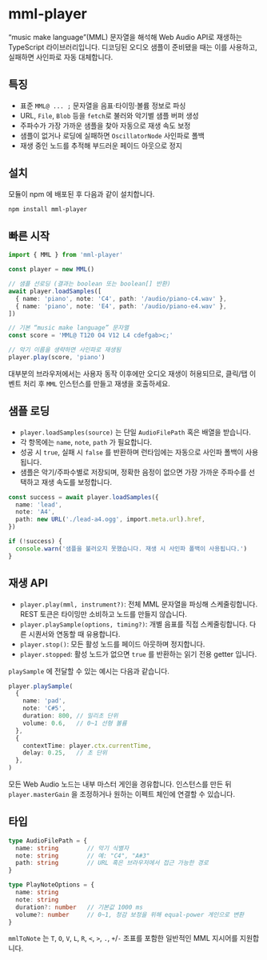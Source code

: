 # mml-player

“music make language”(MML) 문자열을 해석해 Web Audio API로 재생하는 TypeScript 라이브러리입니다. 디코딩된 오디오 샘플이 준비됐을 때는 이를 사용하고, 실패하면 사인파로 자동 대체합니다.

## 특징
- 표준 `MML@ ... ;` 문자열을 음표·타이밍·볼륨 정보로 파싱
- URL, `File`, `Blob` 등을 `fetch`로 불러와 악기별 샘플 버퍼 생성
- 주파수가 가장 가까운 샘플을 찾아 자동으로 재생 속도 보정
- 샘플이 없거나 로딩에 실패하면 `OscillatorNode` 사인파로 폴백
- 재생 중인 노드를 추적해 부드러운 페이드 아웃으로 정지

## 설치
모듈이 npm 에 배포된 후 다음과 같이 설치합니다.

```bash
npm install mml-player
```

## 빠른 시작
```ts
import { MML } from 'mml-player'

const player = new MML()

// 샘플 선로딩 (결과는 boolean 또는 boolean[] 반환)
await player.loadSamples([
  { name: 'piano', note: 'C4', path: '/audio/piano-c4.wav' },
  { name: 'piano', note: 'E4', path: '/audio/piano-e4.wav' },
])

// 기본 “music make language” 문자열
const score = 'MML@ T120 O4 V12 L4 cdefgab>c;'

// 악기 이름을 생략하면 사인파로 재생됨
player.play(score, 'piano')
```

대부분의 브라우저에서는 사용자 동작 이후에만 오디오 재생이 허용되므로, 클릭/탭 이벤트 처리 후 `MML` 인스턴스를 만들고 재생을 호출하세요.

## 샘플 로딩
- `player.loadSamples(source)` 는 단일 `AudioFilePath` 혹은 배열을 받습니다.
- 각 항목에는 `name`, `note`, `path` 가 필요합니다.
- 성공 시 `true`, 실패 시 `false` 를 반환하며 런타임에는 자동으로 사인파 폴백이 사용됩니다.
- 샘플은 악기/주파수별로 저장되며, 정확한 음정이 없으면 가장 가까운 주파수를 선택하고 재생 속도를 보정합니다.

```ts
const success = await player.loadSamples({
  name: 'lead',
  note: 'A4',
  path: new URL('./lead-a4.ogg', import.meta.url).href,
})

if (!success) {
  console.warn('샘플을 불러오지 못했습니다. 재생 시 사인파 폴백이 사용됩니다.')
}
```

## 재생 API
- `player.play(mml, instrument?)`: 전체 MML 문자열을 파싱해 스케줄링합니다. REST 토큰은 타이밍만 소비하고 노드를 만들지 않습니다.
- `player.playSample(options, timing?)`: 개별 음표를 직접 스케줄링합니다. 다른 시퀀서와 연동할 때 유용합니다.
- `player.stop()`: 모든 활성 노드를 페이드 아웃하며 정지합니다.
- `player.stopped`: 활성 노드가 없으면 `true` 를 반환하는 읽기 전용 getter 입니다.

`playSample` 에 전달할 수 있는 예시는 다음과 같습니다.

```ts
player.playSample(
  {
    name: 'pad',
    note: 'C#5',
    duration: 800, // 밀리초 단위
    volume: 0.6,   // 0~1 선형 볼륨
  },
  {
    contextTime: player.ctx.currentTime,
    delay: 0.25,   // 초 단위
  },
)
```

모든 Web Audio 노드는 내부 마스터 게인을 경유합니다. 인스턴스를 만든 뒤 `player.masterGain` 을 조정하거나 원하는 이펙트 체인에 연결할 수 있습니다.

## 타입
```ts
type AudioFilePath = {
  name: string        // 악기 식별자
  note: string        // 예: "C4", "A#3"
  path: string        // URL 혹은 브라우저에서 접근 가능한 경로
}

type PlayNoteOptions = {
  name: string
  note: string
  duration?: number   // 기본값 1000 ms
  volume?: number     // 0~1, 청감 보정을 위해 equal-power 게인으로 변환
}
```

`mmlToNote` 는 `T`, `O`, `V`, `L`, `R`, `<`, `>`, `.`, `+`/`-` 조표를 포함한 일반적인 MML 지시어를 지원합니다.
